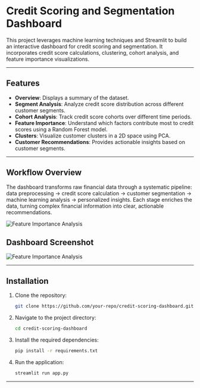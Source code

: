 # Credit Scoring and Segmentation Dashboard

This project leverages machine learning techniques and Streamlit to build an interactive dashboard for credit scoring and segmentation. It incorporates credit score calculations, clustering, cohort analysis, and feature importance visualizations.

---

## Features

- **Overview**: Displays a summary of the dataset.
- **Segment Analysis**: Analyze credit score distribution across different customer segments.
- **Cohort Analysis**: Track credit score cohorts over different time periods.
- **Feature Importance**: Understand which factors contribute most to credit scores using a Random Forest model.
- **Clusters**: Visualize customer clusters in a 2D space using PCA.
- **Customer Recommendations**: Provides actionable insights based on customer segments.

---

## Workflow Overview

The dashboard transforms raw financial data through a systematic pipeline: data preprocessing → credit score calculation → customer segmentation → machine learning analysis → personalized insights. Each stage enriches the data, turning complex financial information into clear, actionable recommendations.

![Feature Importance Analysis](Screenshot%202025-01-24%20at%207.28.13%20AM.png)

## Dashboard Screenshot

![Feature Importance Analysis](Screenshot%202025-01-24%20at%207.28.13%20AM.png)

---

## Installation

1. Clone the repository:
   ```bash
   git clone https://github.com/your-repo/credit-scoring-dashboard.git
   ```
2. Navigate to the project directory:
   ```bash
   cd credit-scoring-dashboard
   ```
3. Install the required dependencies:
   ```bash
   pip install -r requirements.txt
   ```
4. Run the application:
   ```bash
   streamlit run app.py
   ```

---

